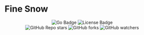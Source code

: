# Fine Snow
<div align="center">
    <img alt="Go Badge" src="https://img.shields.io/badge/Go-2b7d9c?logo=go&logoColor=fff&style=flat"/>
    <img alt="License Badge" src="https://img.shields.io/github/license/fine-snow/finesnow"/>
</div>
<div align="center">
    <img alt="GitHub Repo stars" src="https://img.shields.io/github/stars/fine-snow/finesnow?style=social">
    <img alt="GitHub forks" src="https://img.shields.io/github/forks/fine-snow/finesnow?style=social">
    <img alt="GitHub watchers" src="https://img.shields.io/github/watchers/fine-snow/finesnow?style=social">
</div>
